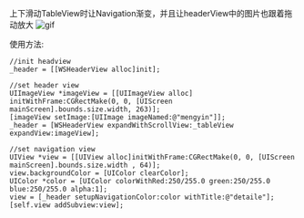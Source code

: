 上下滑动TableView时让Navigation渐变，并且让headerView中的图片也跟着拖动放大
![gif](http://ww1.sinaimg.cn/bmiddle/63f96e20gw1eujs63fb39g208s0gax6p.gif "gif logo") 

使用方法:
    
    //init headview
    _header = [[WSHeaderView alloc]init];
    
    //set header view
    UIImageView *imageView = [[UIImageView alloc] initWithFrame:CGRectMake(0, 0, [UIScreen mainScreen].bounds.size.width, 263)];
    [imageView setImage:[UIImage imageNamed:@"mengyin"]];
    _header = [WSHeaderView expandWithScrollView:_tableView expandView:imageView];
    
    //set navigation view
    UIView *view = [[UIView alloc]initWithFrame:CGRectMake(0, 0, [UIScreen mainScreen].bounds.size.width , 64)];
    view.backgroundColor = [UIColor clearColor];
    UIColor *color = [UIColor colorWithRed:250/255.0 green:250/255.0 blue:250/255.0 alpha:1];
    view = [_header setupNavigationColor:color withTitle:@"detaile"];
    [self.view addSubview:view];
    
    
